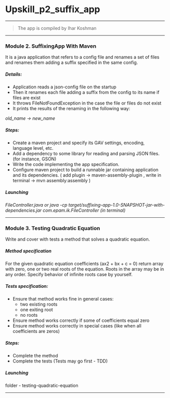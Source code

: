 # Upskill_p2_suffix_app
-------------------
> The app is compiled by Ihar Koshman

***

### Module 2. SuffixingApp With Maven

It is a java application that refers to a config file and renames a set of files and renames them adding a suffix 
    specified in the same config.

##### Details:

- Application reads a json-config file on the startup
- Then it renames each file adding a suffix from the config to its name if files are exist
- It throws FileNotFoundException in the case the file or files do not exist
- It prints the results of the renaming in the following way:

_old_name -> new_name_

##### Steps:

- Create a maven project and specify its GAV settings, encoding, language level, etc.
- Add a dependency to some library for reading and parsing JSON files. (for instance, GSON)
- Write the code implementing the app specification.
- Configure maven project to build a runnable jar containing application and its dependencies.
( add plugin -> maven-assembly-plugin , write in terminal -> mvn assembly:assembly )

##### Launching

_FileController.java
    or
 java -cp target/suffixing-app-1.0-SNAPSHOT-jar-with-dependencies.jar com.epam.ik.FileController (in terminal)_

***

### Module 3. Testing Quadratic Equation

Write and cover with tests a method that solves a quadratic equation.

##### Method specification

For the given quadratic equation coefficients (ax2 + bx + c = 0) return array with zero, one or two real roots
    of the equation. Roots in the array may be in any order. Specify behavior of infinite roots case by yourself.

##### Tests specification:

- Ensure that method works fine in general cases:
  - two existing roots
  - one exiting root
  - no roots
- Ensure method works correctly if some of coefficients equal zero
- Ensure method works correctly in special cases (like when all coefficients are zeros)

##### Steps:

- Complete the method
- Complete the tests (Tests may go first - TDD)

##### Launching

folder -  testing-quadratic-equation

***

